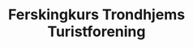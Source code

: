 ---
title: Ferskingkurs Trondhjems Turistforening
takenAt: 2021-05-09T12:41:17.000Z
license: CC BY-ND 4.0
url: >-
  //images.ctfassets.net/bncv3c2gt878/1QfrBoIQS6VqgFXnOn7Tbp/66c76a75590b930df8e7c1375f69adb1/IMG_20210509_144117
size: 5800743
image:
  width: 3008
  height: 4000
exif:
  Exif.Image.YResolution: '72'
  Exif.Image.XResolution: '72'
  Exif.Image.ImageWidth: '3008'
  Exif.Image.Model: LE2123
  Exif.Image.ImageLength: '4000'
  Exif.Image.Make: OnePlus
  Exif.Image.YCbCrPositioning: Centered
  Exif.Image.ExifTag: '209'
  Exif.Photo.ExifVersion: (2.2)
  Exif.Photo.ApertureValue: F1.9
  Exif.Photo.SceneType: (0)
  Exif.Photo.ExposureBiasValue: 0 EV
  Exif.Photo.ExposureProgram: Not defined
  Exif.Photo.ColorSpace: sRGB
  Exif.Photo.MaxApertureValue: F1.9
  Exif.Photo.PixelYDimension: '0'
  Exif.Photo.DateTimeOriginal: 2021:05:09 14:41:17
  Exif.Photo.FlashpixVersion: (1.0)
  Exif.Photo.MakerNote: >-
    123 34 80 105 70 108 97 103 34 58 34 45 49 50 55 53 48 54 56 51 48 51 34 44
    34 110 105 103 104 116 7 ...
  Exif.Photo.SubSecTimeOriginal: '601000'
  Exif.Photo.WhiteBalance: Auto
  Exif.Photo.ExposureMode: Auto
  Exif.Photo.ExposureTime: (1/4306)
  Exif.Photo.Flash: No, compulsory
  Exif.Photo.SubSecTime: '601000'
  Exif.Photo.FNumber: F1.9
  Exif.Photo.UserComment: charset=InvalidCharsetId 0
  Exif.Photo.PixelXDimension: '0'
  Exif.Photo.ISOSpeedRatings: '125'
  Exif.Photo.ComponentsConfiguration: YCbCr
  Exif.Photo.FocalLengthIn35mmFilm: Unknown
  Exif.Photo.SubSecTimeDigitized: '601000'
  Exif.Photo.DateTimeDigitized: 2021:05:09 14:41:17
  Exif.Photo.MeteringMode: Center weighted average
  Exif.Photo.FocalLength: 6.1 mm
  Exif.Photo.SceneCaptureType: Standard
  Exif.Photo.LightSource: Unknown
  Exif.Photo.SensingMethod: (0)
  Exif.Image.Orientation: top, left
  Exif.Image.ResolutionUnit: inch
  Exif.Image.DateTime: 2021:05:09 14:41:17
  Exif.Image.GPSTag: '794'
  Exif.GPSInfo.GPSLatitude: 63deg 0' 0"
  Exif.GPSInfo.GPSAltitude: 324.7 m
  Exif.GPSInfo.GPSLatitudeRef: North
  Exif.GPSInfo.GPSAltitudeRef: Above sea level
  Exif.GPSInfo.GPSLongitudeRef: East
  Exif.GPSInfo.GPSTimeStamp: '12:41:17'
  Exif.GPSInfo.GPSLongitude: 10deg 0' 0"
  Exif.GPSInfo.GPSDateStamp: '2021:05:09'
  Xmp.OPMedia.CaptureMode: Photo
  Xmp.OPMedia.LensFacing: Back
  Xmp.OPMedia.IsHDRActive: 'False'
  Xmp.OPMedia.IsNightModeActive: 'False'
  Xmp.OPMedia.IsBokehActive: 'False'
geo:
  lat: 63
  lng: 10
---